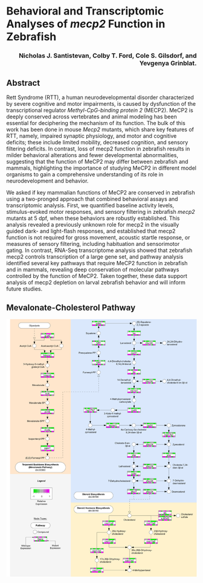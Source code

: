 # Behavioral and Transcriptomic Analyses of _mecp2_ Function in Zebrafish

<h3 align="right">Nicholas J. Santistevan, Colby T. Ford, Cole S. Gilsdorf, and Yevgenya Grinblat.</h3>

## Abstract

Rett Syndrome (RTT), a human neurodevelopmental disorder characterized by severe cognitive and motor impairments, is caused by dysfunction of the transcriptional regulator _Methyl-CpG-binding protein 2_ (MECP2). MeCP2 is deeply conserved across vertebrates and animal modeling has been essential for deciphering the mechanism of its function. The bulk of this work has been done in mouse _Mecp2_ mutants, which share key features of RTT, namely, impaired synaptic physiology, and motor and cognitive deficits; these include limited mobility, decreased cognition, and sensory filtering deficits. In contrast, loss of mecp2 function in zebrafish results in milder behavioral alterations and fewer developmental abnormalities, suggesting that the function of MeCP2 may differ between zebrafish and mammals, highlighting the importance of studying MeCP2 in different model organisms to gain a comprehensive understanding of its role in neurodevelopment and behavior.

We asked if key mammalian functions of MeCP2 are conserved in zebrafish using a two-pronged approach that combined behavioral assays and transcriptomic analysis. First, we quantified baseline activity levels, stimulus-evoked motor responses, and sensory filtering in zebrafish _mecp2_ mutants at 5 dpf, when these behaviors are robustly established. This analysis revealed a previously unknown role for mecp2 in the visually guided dark- and light-flash responses, and established that mecp2 function is not required for gross movement, acoustic startle response, or measures of sensory filtering, including habituation and sensorimotor gating. In contrast, RNA-Seq transcriptome analysis showed that zebrafish mecp2 controls transcription of a large gene set, and pathway analysis identified several key pathways that require MeCP2 function in zebrafish and in mammals, revealing deep conservation of molecular pathways controlled by the function of MeCP2. Taken together, these data support analysis of mecp2 depletion on larval zebrafish behavior and will inform future studies.

## Mevalonate-Cholesterol Pathway

![](figures/Drerio_MECP2_CholesterolPathway.drawio.png)
